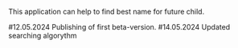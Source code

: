 This application can help to find best name for future child.

#12.05.2024 Publishing of first beta-version.
#14.05.2024 Updated searching algorythm
